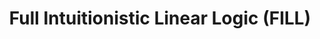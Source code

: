 ---
type: poster
authors:
  - Harley Eades III
  - Valeria de Paiva
title: "Full Intuitionistic Linear Logic (FILL)"
note: "Presented as a Poster at the 25th jubilee edition of the International Conference on Automated Deduction (CADE). Entry in Encyclopedia of Proof Systems: http://proofsystem.github.io/Encyclopedia/"
year: 2015
---